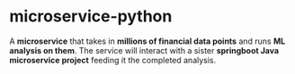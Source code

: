 # microservice-python
A **microservice** that takes in **millions of financial data points** and runs **ML analysis on them**. The service will interact with a sister __springboot Java microservice project__ feeding it the completed analysis.
